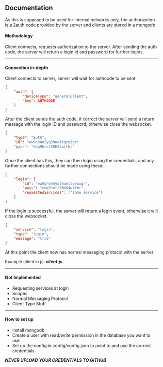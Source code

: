 ## Documentation
As this is supposed to be used for internal networks only, the authorization is a 2auth code provided by the server and clients are stored in a mongodb

#### Methodology
Client connects, requests authorization to the server. After sending the auth code, the server will return a login id and password for further logins.

---

#### Connection in-depth
Client connects to server, server will wait for authcode to be sent
```json
{
    "auth": {
        "deviceType": "generalClient",
        "key": AUTHCODE
    }
}
```
After the client sends the auth code, if correct the server will send a return message with the login ID and password, otherwise close the websocket.
```json
{
    "type": "auth",
    "id": "ew9gh4e5yq3hueitgruigr"
    "pass": "ewg9hert98h54wrtht"
}
```
Once the client has this, they can then login using the credentials, and any further connections should be made using these.
```json
{
    "login": {
        "id": "ew9gh4e5yq3hueitgruigr",
        "pass": "ewg9hert98h54wrtht",
        "requestedServices": ["some service"]
    }
}
```
If the login is successful, the server will return a login event, otherwise it will close the websocket.
```json
{
    "service": "login",
    "type": "login",
    "message": "true"
}
```
At this point the client now has normal messaging protocol with the server

Example client in js: ***client.js***

---

#### Not Implemented
- Requesting services at login
- Scopes
- Normal Messaging Protocol
- Client Type Stuff

---

#### How to set up
- Install mongodb
- Create a user with read/write permission in the database you want to use
- Set up the config in config/config.json to point to and use the correct credentials

***NEVER UPLOAD YOUR CREDENTIALS TO GITHUB***